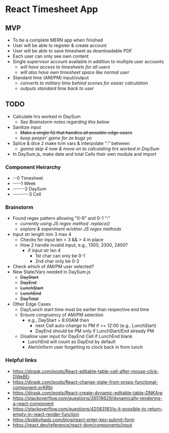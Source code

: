 # React Timesheet App

## MVP
 - To be a complete MERN app when finished
 - User will be able to register & create account
 - User will be able to save timesheet as downloadable PDF
 - Each user can only see own content
 - Single supervisor account available in addition to multiple user accounts
   * _will have access to timesheets for all users_
   * _will also have own timesheet space like normal user_
 - Standard time (AM/PM) input/output
   * _converts to military time behind scenes for easier calculation_
   * _outputs standard time back to user_

## TODO
 - Calculate hrs worked in DaySum
   * _See Brainstorm notes regarding this below_
 - Sanitize input 
   * ~~Make a single f() that handles all possible edge cases~~
   * _keep peepin' game for ze bugz yo_
 - Splice & dice 2 make h/m vars & interpolate ":" between
   * _gonna skip 4 now & move on to calculating hrs worked in DaySum_
 - In DaySum.js, make date and total Cells their own module and import

### Component Heirarchy
  - --0 Timesheet
  - ----1 Week
  - ------2 DaySum
  - --------3 Cell

### Brainstorm
  - Found regex pattern allowing "0-9" and 0-1 ":"
    * _currently using JS regex method .replace()_
    * _explore & experiment w/other JS regex methods_
  - Input str length min 3 max 4
    * Checks for input len < 3 && > 4 in place
    * How 2 handle invalid input, e.g., 1300, 3300, 2400?
      - if input str len 4
        - 1st char can only be 0-1
        - 2nd char only be 0-2
  - Check which of AM/PM user selected?
  - New State/Vars needed in DaySum.js
    * ~~DayStart~~
    * ~~DayEnd~~
    * ~~LunchStart~~
    * ~~LunchEnd~~
    * ~~DayTotal~~
  - Other Edge Cases
    * Day/Lunch start time must be earlier than respective end time
    * Ensure congruency of AM/PM selection
      - e.g., DayStart = 8:00AM then
        * next Cell auto-change to PM if >= 12:00 (e.g., LunchStart)
        * DayEnd should be PM only if LunchStart/End already PM
    * Disallow user input for DayEnd Cell if LunchEnd blank
      - LunchEnd will count as DayEnd by default
      - Alert/inform user forgetting to clock back in from lunch

### Helpful links
  - https://dirask.com/posts/React-editable-table-cell-after-mouse-click-DWeBEj
  - https://dirask.com/posts/React-change-state-from-props-functional-component-prKRbj
  - https://dirask.com/posts/React-create-dynamic-editable-table-DNKArp
  - https://stackoverflow.com/questions/26518629/dynamically-rendering-a-react-component
  - https://stackoverflow.com/questions/42083181/is-it-possible-to-return-empty-in-react-render-function
  - https://bobbyhadz.com/blog/react-enter-key-submit-form
  - https://react.dev/reference/react-dom/components/input
